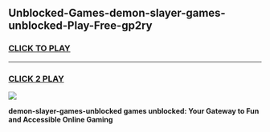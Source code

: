 
## Unblocked-Games-demon-slayer-games-unblocked-Play-Free-gp2ry
<h3>
<a href="https://premium76.site?title=demon-slayer-games-unblocked&ref=10A">CLICK TO PLAY</a></h3>
<hr>

<h3>
<a href="https://premium76.site?title=demon-slayer-games-unblocked&ref=10A">CLICK 2 PLAY</a>
  
</h3>

<a href="https://premium76.site?title=demon-slayer-games-unblocked&ref=10A"><img src="https://clearcache.store/games.png"></a>


**demon-slayer-games-unblocked games unblocked: Your Gateway to Fun and Accessible Online Gaming**
